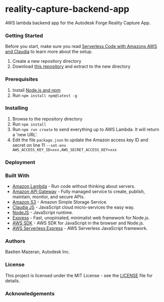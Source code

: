 # reality-capture-backend-app

AWS lambda backend app for the Autodesk Forge Reality Capture App.

### Getting Started

Before you start, make sure you read [Serverless Code with Amazons AWS and Claudia](https://vincetocco.com/serverless-code/) to learn more about the setup.

1. Create a new repository directory
2. Download [this repository](https://github.com/mazerab/reality-capture-backend-app/archive/master.zip) and extract to the new directory

### Prerequisites

1. Install [Node.js and npm](https://www.npmjs.com/get-npm)
2. Run `npm install npm@latest -g`

### Installing

1. Browse to the repository directory
2. Run `npm install`
3. Run `npm run create` to send everything up to AWS Lambda. It will return a 'new URL'.
4. Edit the file `package.json` to update the Amazon access key ID and secret on line 11 `--set-env AWS_ACCESS_KEY_ID=xxx,AWS_SECRET_ACCESS_KEY=xxx`

### Deployment

### Built With
* [Amazon Lambda](https://aws.amazon.com/lambda/) - Run code without thinking about servers.
* [Amazon API Gateway](https://aws.amazon.com/api-gateway) - Fully managed service to create, publish, maintain, monitor, and secure APIs.
* [Amazon S3](https://aws.amazon.com/s3) - Amazon Simple Storage Service.
* [Claudia JS](https://claudiajs.com/) - JavaScript cloud micro-services the easy way.
* [NodeJS](https://nodejs.org/en/) - JavaScript runtime.
* [Express](http://expressjs.com/) - Fast, unopiniated, minimalist web framework for Node.js.
* [AWS SDK](https://github.com/aws/aws-sdk-js) - AWS SDK for JavaScript in the browser and Node.js.
* [AWS Serverless Express](https://github.com/awslabs/aws-serverless-express) - AWS Serverless JavaScript framework.

### Authors

Bastien Mazeran, Autodesk Inc.

### License

This project is licensed under the MIT License - see the [LICENSE](LICENSE) file for details. 

### Acknowledgements